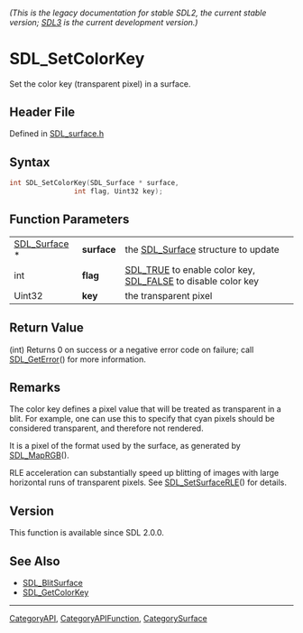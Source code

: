 ###### (This is the legacy documentation for stable SDL2, the current stable version; [SDL3](https://wiki.libsdl.org/SDL3/) is the current development version.)
# SDL_SetColorKey

Set the color key (transparent pixel) in a surface.

## Header File

Defined in [SDL_surface.h](https://github.com/libsdl-org/SDL/blob/SDL2/include/SDL_surface.h)

## Syntax

```c
int SDL_SetColorKey(SDL_Surface * surface,
                int flag, Uint32 key);
```

## Function Parameters

|                              |             |                                                                                       |
| ---------------------------- | ----------- | ------------------------------------------------------------------------------------- |
| [SDL_Surface](SDL_Surface) * | **surface** | the [SDL_Surface](SDL_Surface) structure to update                                    |
| int                          | **flag**    | [SDL_TRUE](SDL_TRUE) to enable color key, [SDL_FALSE](SDL_FALSE) to disable color key |
| Uint32                       | **key**     | the transparent pixel                                                                 |

## Return Value

(int) Returns 0 on success or a negative error code on failure; call
[SDL_GetError](SDL_GetError)() for more information.

## Remarks

The color key defines a pixel value that will be treated as transparent in
a blit. For example, one can use this to specify that cyan pixels should be
considered transparent, and therefore not rendered.

It is a pixel of the format used by the surface, as generated by
[SDL_MapRGB](SDL_MapRGB)().

RLE acceleration can substantially speed up blitting of images with large
horizontal runs of transparent pixels. See
[SDL_SetSurfaceRLE](SDL_SetSurfaceRLE)() for details.

## Version

This function is available since SDL 2.0.0.

## See Also

- [SDL_BlitSurface](SDL_BlitSurface)
- [SDL_GetColorKey](SDL_GetColorKey)

----
[CategoryAPI](CategoryAPI), [CategoryAPIFunction](CategoryAPIFunction), [CategorySurface](CategorySurface)

